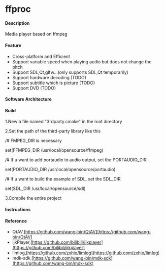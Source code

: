 # ffproc

#### Description

Media player based on ffmpeg

#### Feature

- Cross-platform and Efficient
- Support variable speed when playing audio but does not change the pitch
- Support SDL,Qt,glfw...(only supports SDL,Qt temporarily)
- Support hardware decoding (TODO)
- Support subtitle which is picture (TODO)
- Support DVD (TODO)

#### Software Architecture


#### Build

1.New a file named "3rdparty.cmake" in the root directory

2.Set the path of the third-party library like this

/# FMPEG_DIR is necessary

set(FFMPEG_DIR /usr/local/opensource/ffmpeg)

/# If u want to add portaudio to audio output, set the PORTAUDIO_DIR

set(PORTAUDIO_DIR /usr/local/opensource/portaudio)

/# If u want to build the example of SDL, set the SDL_DIR

set(SDL_DIR  /usr/local/opensource/sdl)

3.Compile the entire project

#### Instructions


#### Reference

- QtAV,[https://github.com/wang-bin/QtAV](https://github.com/wang-bin/QtAV)
- ijkPlayer,[https://github.com/bilibili/ijkplayer](https://github.com/bilibili/ijkplayer)
- limlog,[https://github.com/zxhio/limlog](https://github.com/zxhio/limlog)
- mdk-sdk,[https://github.com/wang-bin/mdk-sdk](https://github.com/wang-bin/mdk-sdk)